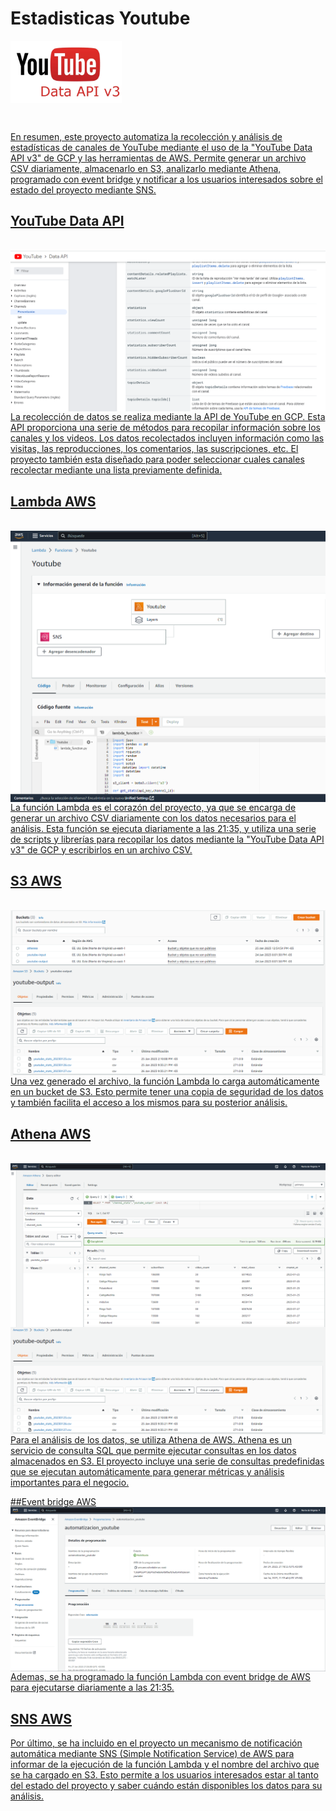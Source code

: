# Estadisticas Youtube

<a href='https://developers.google.com/youtube/v3'><img align='center' alt="Data api v3" src="https://raw.githubusercontent.com/BonfantiMatias/Youtube_Stats/main/assets/youtube.png" height='100px'/>

<br/>

En resumen, este proyecto automatiza la recolección y análisis de estadísticas de canales de YouTube mediante el uso de la "YouTube Data API v3" de GCP y las herramientas de AWS. Permite generar un archivo CSV diariamente, almacenarlo en S3, analizarlo mediante Athena, programado con event bridge y notificar a los usuarios interesados sobre el estado del proyecto mediante SNS.


## YouTube Data API
<br/>
<img align='left' alt="Api" src="https://raw.githubusercontent.com/BonfantiMatias/Youtube_Stats/main/assets/Api.png"/>
<br/>

La recolección de datos se realiza mediante la API de YouTube en GCP. Esta API proporciona una serie de métodos para recopilar información sobre los canales y los videos. Los datos recolectados incluyen información como las visitas, las reproducciones, los comentarios, las suscripciones, etc. El proyecto también esta diseñado para poder seleccionar cuales canales recolectar mediante una lista previamente definida.

## Lambda AWS
<br/>
<img align='left' alt="Lambda" src="https://github.com/BonfantiMatias/Youtube_Stats/blob/main/assets/lambda.png?raw=true"/>
<br/>
La función Lambda es el corazón del proyecto, ya que se encarga de generar un archivo CSV diariamente con los datos necesarios para el análisis. Esta función se ejecuta diariamente a las 21:35, y utiliza una serie de scripts y librerías para recopilar los datos mediante la "YouTube Data API v3" de GCP y escribirlos en un archivo CSV. 


## S3 AWS
<br/>
<img align='left' alt="s31" src="https://github.com/BonfantiMatias/Youtube_Stats/blob/main/assets/S3-1.png?raw=true"/>
<br/>
<br/>
<img align='left' alt="s32" src="https://github.com/BonfantiMatias/Youtube_Stats/blob/main/assets/S3-2.png?raw=true"/>
<br/>
Una vez generado el archivo, la función Lambda lo carga automáticamente en un bucket de S3. Esto permite tener una copia de seguridad de los datos y también facilita el acceso a los mismos para su posterior análisis.

## Athena AWS
<br/>
<img align='left' alt="Athena1" src="https://github.com/BonfantiMatias/Youtube_Stats/blob/main/assets/Athena-1.png?raw=true"/>
<br/>
<br/>
<img align='left' alt="Athena2" src="https://github.com/BonfantiMatias/Youtube_Stats/blob/main/assets/S3-2.png?raw=true"/>
<br/>

Para el análisis de los datos, se utiliza Athena de AWS. Athena es un servicio de consulta SQL que permite ejecutar consultas en los datos almacenados en S3. El proyecto incluye una serie de consultas predefinidas que se ejecutan automáticamente para generar métricas y análisis importantes para el negocio.


##Event bridge AWS
<br/>
<img align='left' alt="Event" src="https://github.com/BonfantiMatias/Youtube_Stats/blob/main/assets/Event.png?raw=true"/>
<br/>
Ademas, se ha programado la función Lambda con event bridge de AWS para ejecutarse diariamente a las 21:35.

## SNS AWS
Por último, se ha incluido en el proyecto un mecanismo de notificación automática mediante SNS (Simple Notification Service) de AWS para informar de la ejecución de la función Lambda y el nombre del archivo que se ha cargado en S3. Esto permite a los usuarios interesados estar al tanto del estado del proyecto y saber cuándo están disponibles los datos para su análisis.

